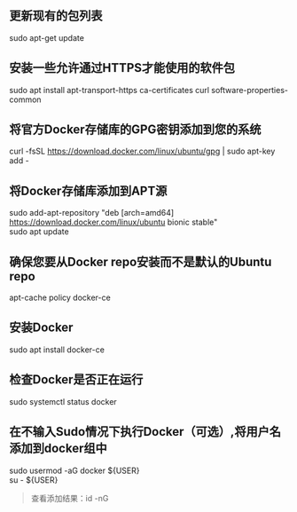 ## 更新现有的包列表  
sudo apt-get update  

## 安装一些允许通过HTTPS才能使用的软件包  
sudo apt install apt-transport-https ca-certificates curl software-properties-common  

## 将官方Docker存储库的GPG密钥添加到您的系统  
curl -fsSL https://download.docker.com/linux/ubuntu/gpg | sudo apt-key add -  

## 将Docker存储库添加到APT源  
sudo add-apt-repository "deb [arch=amd64] https://download.docker.com/linux/ubuntu bionic stable"  
sudo apt update  

## 确保您要从Docker repo安装而不是默认的Ubuntu repo  
apt-cache policy docker-ce  

## 安装Docker  
sudo apt install docker-ce  

## 检查Docker是否正在运行  
sudo systemctl status docker  

## 在不输入Sudo情况下执行Docker（可选）,将用户名添加到docker组中  
sudo usermod -aG docker ${USER}  
su - ${USER}  
> 查看添加结果：id -nG  




